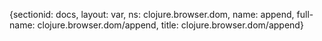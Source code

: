 {sectionid: docs, layout: var, ns: clojure.browser.dom, name: append, full-name: clojure.browser.dom/append,
  title: clojure.browser.dom/append}
